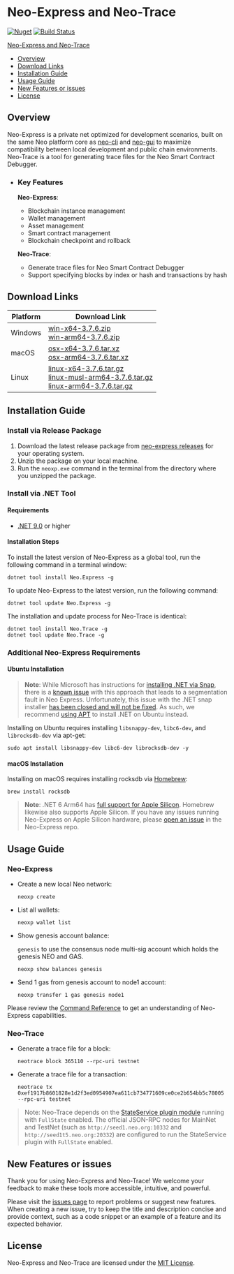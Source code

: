 <!-- markdownlint-enable -->
# Neo-Express and Neo-Trace

[![Nuget](https://img.shields.io/nuget/v/Neo.Express)](https://www.nuget.org/packages/Neo.Express/)
[![Build Status](https://dev.azure.com/ngdenterprise/Build/_apis/build/status/neo-project.neo-express?branchName=master)](https://dev.azure.com/ngdenterprise/Build/_build/latest?definitionId=2&branchName=master)

[Neo-Express and Neo-Trace](#neo-express-and-neo-trace)

- [Overview](#overview)
- [Download Links](#download-links)
- [Installation Guide](#installation-guide)
- [Usage Guide](#usage-guide)
- [New Features or issues](#new-features-or-issues)
- [License](#license)

## Overview

Neo-Express is a private net optimized for development scenarios, built on the same Neo platform core as [neo-cli](https://docs.neo.org/docs/en-us/node/cli/setup.html) and [neo-gui](https://docs.neo.org/docs/en-us/node/gui/install.html) to maximize compatibility between local development and public chain environments. Neo-Trace is a tool for generating trace files for the Neo Smart Contract Debugger.

- ### Key Features

  **Neo-Express**:

  - Blockchain instance management
  - Wallet management
  - Asset management
  - Smart contract management
  - Blockchain checkpoint and rollback

  **Neo-Trace**:

  - Generate trace files for Neo Smart Contract Debugger
  - Support specifying blocks by index or hash and transactions by hash

## Download Links

| Platform | Download Link                                                |
| -------- | ------------------------------------------------------------ |
| Windows  | [win-x64-3.7.6.zip](https://github.com/neo-project/neo-express/releases/download/3.7.6/Neo.Express-win-x64-3.7.6.zip) <br/>[win-arm64-3.7.6.zip](https://github.com/neo-project/neo-express/releases/download/3.7.6/Neo.Express-win-arm64-3.7.6.zip) |
| macOS    | [osx-x64-3.7.6.tar.xz](https://github.com/neo-project/neo-express/releases/download/3.7.6/Neo.Express-osx-x64-3.7.6.tar.xz) <br/>[osx-arm64-3.7.6.tar.xz](https://github.com/neo-project/neo-express/releases/download/3.7.6/Neo.Express-osx-arm64-3.7.6.tar.xz) |
| Linux    | [linux-x64-3.7.6.tar.gz](https://github.com/neo-project/neo-express/releases/download/3.7.6/Neo.Express-linux-x64-3.7.6.tar.gz) <br/>[linux-musl-arm64-3.7.6.tar.gz](https://github.com/neo-project/neo-express/releases/download/3.7.6/Neo.Express-linux-musl-arm64-3.7.6.tar.gz) <br/>[linux-arm64-3.7.6.tar.gz](https://github.com/neo-project/neo-express/releases/download/3.7.6/Neo.Express-linux-arm64-3.7.6.tar.gz) |

## Installation Guide

### Install via Release Package

1. Download the latest release package from [neo-express releases](https://github.com/neo-project/neo-express/releases) for your operating system.
2. Unzip the package on your local machine.
3. Run the `neoxp.exe` command in the terminal from the directory where you unzipped the package.

### Install via .NET Tool

#### Requirements

- [.NET 9.0](https://dotnet.microsoft.com/en-us/download/dotnet/9.0) or higher

#### Installation Steps

To install the latest version of Neo-Express as a global tool, run the following command in a terminal window:

```shell
dotnet tool install Neo.Express -g
```

To update Neo-Express to the latest version, run the following command:

```shell
dotnet tool update Neo.Express -g
```

The installation and update process for Neo-Trace is identical:

```shell
dotnet tool install Neo.Trace -g
dotnet tool update Neo.Trace -g
```

### Additional Neo-Express Requirements

#### Ubuntu Installation

> **Note**: While Microsoft has instructions for [installing .NET via Snap](https://docs.microsoft.com/en-us/dotnet/core/install/linux-snap), there is a [known issue](https://github.com/dotnet/runtime/issues/3775#issuecomment-534263315) with this approach that leads to a segmentation fault in Neo Express. Unfortunately, this issue with the .NET snap installer [has been closed and will not be fixed](https://github.com/dotnet/runtime/issues/3775#issuecomment-888676286). As such, we recommend [using APT](https://docs.microsoft.com/en-us/dotnet/core/install/linux-ubuntu) to install .NET on Ubuntu instead.

Installing on Ubuntu requires installing `libsnappy-dev`, `libc6-dev`, and `librocksdb-dev` via apt-get:

```shell
sudo apt install libsnappy-dev libc6-dev librocksdb-dev -y
```

#### macOS Installation

Installing on macOS requires installing rocksdb via [Homebrew](https://brew.sh/):

```shell
brew install rocksdb
```

> **Note**: .NET 6 Arm64 has [full support for Apple Silicon](https://devblogs.microsoft.com/dotnet/announcing-net-6/#arm64). Homebrew likewise also supports Apple Silicon. If you have any issues running Neo-Express on Apple Silicon hardware, please [open an issue](https://github.com/neo-project/neo-express/issues) in the Neo-Express repo.

## Usage Guide

### Neo-Express

- Create a new local Neo network:

  ```shell
  neoxp create
  ```

- List all wallets:

  ```shell
  neoxp wallet list
  ```

- Show genesis account balance:

  `genesis` to use the consensus node multi-sig account which holds the genesis NEO and GAS.
  
  ```shell
  neoxp show balances genesis
  ```

- Send 1 gas from genesis account to node1 account:

  ```shell
  neoxp transfer 1 gas genesis node1
  ```

Please review the [Command Reference](docs/command-reference.md) to get an understanding of Neo-Express capabilities.

### Neo-Trace

- Generate a trace file for a block:

  ```shell
  neotrace block 365110 --rpc-uri testnet
  ```

- Generate a trace file for a transaction:
  
  ```shell
  neotrace tx 0xef1917b8601828e1d2f3ed0954907ea611cb734771609ce0ce2b654bb5c78005 --rpc-uri testnet
  ```

> Note: Neo-Trace depends on the [StateService plugin module](https://github.com/neo-project/neo-modules/tree/master/src/StateService) running with `FullState` enabled. The official JSON-RPC nodes for MainNet and TestNet (such as `http://seed1.neo.org:10332` and `http://seed1t5.neo.org:20332`) are configured to run the StateService plugin with `FullState` enabled.

## New Features or issues

Thank you for using Neo-Express and Neo-Trace! We welcome your feedback to make these tools more accessible, intuitive, and powerful.

Please visit the [issues page](https://github.com/neo-project/neo-express/issues) to report problems or suggest new features. When creating a new issue, try to keep the title and description concise and provide context, such as a code snippet or an example of a feature and its expected behavior.

## License

Neo-Express and Neo-Trace are licensed under the [MIT License](https://github.com/neo-project/neo-express#MIT-1-ov-file).
